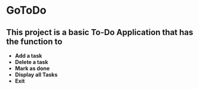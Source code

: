 # GoToDo
## This project is a basic To-Do Application that has the function to 
- **Add a task**
- **Delete a task**
- **Mark as done**
- **Display all Tasks**
- **Exit**
